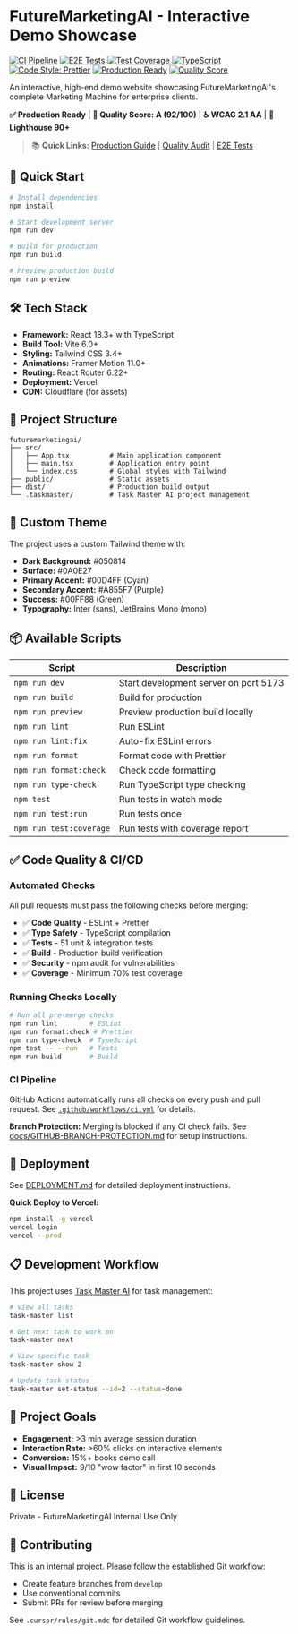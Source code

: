 # FutureMarketingAI - Interactive Demo Showcase

[![CI Pipeline](https://github.com/YOUR_USERNAME/YOUR_REPO/actions/workflows/ci.yml/badge.svg)](https://github.com/YOUR_USERNAME/YOUR_REPO/actions/workflows/ci.yml)
[![E2E Tests](https://github.com/YOUR_USERNAME/YOUR_REPO/actions/workflows/e2e-tests.yml/badge.svg)](https://github.com/YOUR_USERNAME/YOUR_REPO/actions/workflows/e2e-tests.yml)
[![Test Coverage](https://github.com/YOUR_USERNAME/YOUR_REPO/actions/workflows/test-coverage.yml/badge.svg)](https://github.com/YOUR_USERNAME/YOUR_REPO/actions/workflows/test-coverage.yml)
[![TypeScript](https://img.shields.io/badge/TypeScript-5.5-blue.svg)](https://www.typescriptlang.org/)
[![Code Style: Prettier](https://img.shields.io/badge/code_style-prettier-ff69b4.svg)](https://prettier.io/)
[![Production Ready](https://img.shields.io/badge/status-production%20ready-brightgreen.svg)](PRODUCTION-READINESS.md)
[![Quality Score](<https://img.shields.io/badge/quality-A%20(92%2F100)-brightgreen.svg>)](FINAL-QUALITY-AUDIT.md)

An interactive, high-end demo website showcasing FutureMarketingAI's complete Marketing Machine for enterprise clients.

**✅ Production Ready** | **🎯 Quality Score: A (92/100)** | **♿ WCAG 2.1 AA** | **🚀 Lighthouse 90+**

> 📚 **Quick Links:** [Production Guide](PRODUCTION-READINESS.md) | [Quality Audit](FINAL-QUALITY-AUDIT.md) | [E2E Tests](tests/e2e/README.md)

## 🚀 Quick Start

```bash
# Install dependencies
npm install

# Start development server
npm run dev

# Build for production
npm run build

# Preview production build
npm run preview
```

## 🛠 Tech Stack

- **Framework:** React 18.3+ with TypeScript
- **Build Tool:** Vite 6.0+
- **Styling:** Tailwind CSS 3.4+
- **Animations:** Framer Motion 11.0+
- **Routing:** React Router 6.22+
- **Deployment:** Vercel
- **CDN:** Cloudflare (for assets)

## 📁 Project Structure

```
futuremarketingai/
├── src/
│   ├── App.tsx          # Main application component
│   ├── main.tsx         # Application entry point
│   └── index.css        # Global styles with Tailwind
├── public/              # Static assets
├── dist/                # Production build output
└── .taskmaster/         # Task Master AI project management
```

## 🎨 Custom Theme

The project uses a custom Tailwind theme with:

- **Dark Background:** #050814
- **Surface:** #0A0E27
- **Primary Accent:** #00D4FF (Cyan)
- **Secondary Accent:** #A855F7 (Purple)
- **Success:** #00FF88 (Green)
- **Typography:** Inter (sans), JetBrains Mono (mono)

## 📦 Available Scripts

| Script                  | Description                           |
| ----------------------- | ------------------------------------- |
| `npm run dev`           | Start development server on port 5173 |
| `npm run build`         | Build for production                  |
| `npm run preview`       | Preview production build locally      |
| `npm run lint`          | Run ESLint                            |
| `npm run lint:fix`      | Auto-fix ESLint errors                |
| `npm run format`        | Format code with Prettier             |
| `npm run format:check`  | Check code formatting                 |
| `npm run type-check`    | Run TypeScript type checking          |
| `npm test`              | Run tests in watch mode               |
| `npm run test:run`      | Run tests once                        |
| `npm run test:coverage` | Run tests with coverage report        |

## ✅ Code Quality & CI/CD

### Automated Checks

All pull requests must pass the following checks before merging:

- ✅ **Code Quality** - ESLint + Prettier
- ✅ **Type Safety** - TypeScript compilation
- ✅ **Tests** - 51 unit & integration tests
- ✅ **Build** - Production build verification
- ✅ **Security** - npm audit for vulnerabilities
- ✅ **Coverage** - Minimum 70% test coverage

### Running Checks Locally

```bash
# Run all pre-merge checks
npm run lint        # ESLint
npm run format:check # Prettier
npm run type-check  # TypeScript
npm test -- --run   # Tests
npm run build       # Build
```

### CI Pipeline

GitHub Actions automatically runs all checks on every push and pull request. See [`.github/workflows/ci.yml`](.github/workflows/ci.yml) for details.

**Branch Protection:** Merging is blocked if any CI check fails. See [docs/GITHUB-BRANCH-PROTECTION.md](docs/GITHUB-BRANCH-PROTECTION.md) for setup instructions.

## 🚢 Deployment

See [DEPLOYMENT.md](./DEPLOYMENT.md) for detailed deployment instructions.

**Quick Deploy to Vercel:**

```bash
npm install -g vercel
vercel login
vercel --prod
```

## 📋 Development Workflow

This project uses [Task Master AI](https://github.com/your-org/task-master-ai) for task management:

```bash
# View all tasks
task-master list

# Get next task to work on
task-master next

# View specific task
task-master show 2

# Update task status
task-master set-status --id=2 --status=done
```

## 🎯 Project Goals

- **Engagement:** >3 min average session duration
- **Interaction Rate:** >60% clicks on interactive elements
- **Conversion:** 15%+ books demo call
- **Visual Impact:** 9/10 "wow factor" in first 10 seconds

## 📄 License

Private - FutureMarketingAI Internal Use Only

## 🤝 Contributing

This is an internal project. Please follow the established Git workflow:

- Create feature branches from `develop`
- Use conventional commits
- Submit PRs for review before merging

See `.cursor/rules/git.mdc` for detailed Git workflow guidelines.
